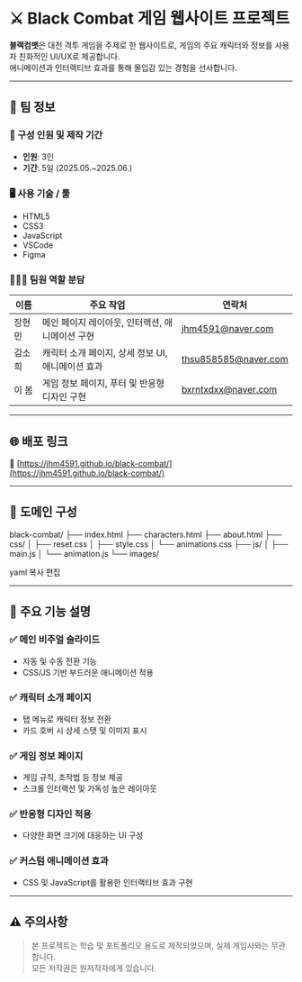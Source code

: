 # ⚔️ Black Combat 게임 웹사이트 프로젝트

**블랙컴뱃**은 대전 격투 게임을 주제로 한 웹사이트로, 게임의 주요 캐릭터와 정보를 사용자 친화적인 UI/UX로 제공합니다.  
애니메이션과 인터랙티브 효과를 통해 몰입감 있는 경험을 선사합니다.

---

## 🐫 팀 정보

### 👥 구성 인원 및 제작 기간
- **인원**: 3인  
- **기간**: 5일 (2025.05.~2025.06.)

### 🖥 사용 기술 / 툴
- HTML5  
- CSS3  
- JavaScript  
- VSCode  
- Figma  

### 🧑‍🤝‍🧑 팀원 역할 분담

| 이름     | 주요 작업                                      | 연락처                  |
|----------|-----------------------------------------------|-------------------------|
| 장현민   | 메인 페이지 레이아웃, 인터랙션, 애니메이션 구현   | jhm4591@naver.com       |
| 김소희   | 캐릭터 소개 페이지, 상세 정보 UI, 애니메이션 효과 | thsu858585@naver.com    |
| 이 봄    | 게임 정보 페이지, 푸터 및 반응형 디자인 구현     | bxrntxdxx@naver.com     |

---

## 🌐 배포 링크
🔗 [https://jhm4591.github.io/black-combat/](https://jhm4591.github.io/black-combat/)

---

## 📂 도메인 구성

black-combat/
├── index.html
├── characters.html
├── about.html
├── css/
│ ├── reset.css
│ ├── style.css
│ └── animations.css
├── js/
│ ├── main.js
│ └── animation.js
└── images/

yaml
복사
편집

---

## 🧩 주요 기능 설명

### ✅ 메인 비주얼 슬라이드
- 자동 및 수동 전환 기능  
- CSS/JS 기반 부드러운 애니메이션 적용  

### ✅ 캐릭터 소개 페이지
- 탭 메뉴로 캐릭터 정보 전환  
- 카드 호버 시 상세 스탯 및 이미지 표시  

### ✅ 게임 정보 페이지
- 게임 규칙, 조작법 등 정보 제공  
- 스크롤 인터랙션 및 가독성 높은 레이아웃  

### ✅ 반응형 디자인 적용
- 다양한 화면 크기에 대응하는 UI 구성  

### ✅ 커스텀 애니메이션 효과
- CSS 및 JavaScript를 활용한 인터랙티브 효과 구현  

---

## ⚠️ 주의사항
> 본 프로젝트는 학습 및 포트폴리오 용도로 제작되었으며, 실제 게임사와는 무관합니다.  
> 모든 저작권은 원저작자에게 있습니다.
